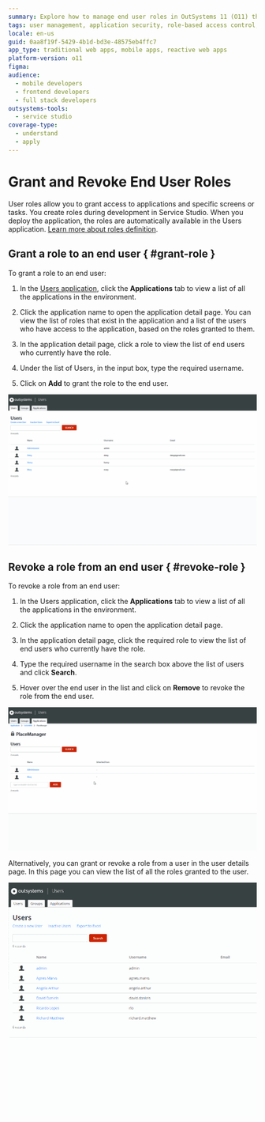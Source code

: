 ```yaml
---
summary: Explore how to manage end user roles in OutSystems 11 (O11) through granting and revoking access in the Users application.
tags: user management, application security, role-based access control, access provisioning
locale: en-us
guid: 0aa8f19f-5429-4b1d-bd3e-48575eb4ffc7
app_type: traditional web apps, mobile apps, reactive web apps
platform-version: o11
figma:
audience:
  - mobile developers
  - frontend developers
  - full stack developers
outsystems-tools:
  - service studio
coverage-type:
  - understand
  - apply
---
```


# Grant and Revoke End User Roles

User roles allow you to grant access to applications and specific screens or tasks. You create roles during development in Service Studio. When you deploy the application, the roles are automatically available in the Users application. [Learn more about roles definition](../user-roles/intro.md).

## Grant a role to an end user { #grant-role }

To grant a role to an end user:

1. In the [Users application](accessing-users.md), click the **Applications** tab to view a list of all the applications in the environment.

1. Click the application name to open the application detail page. You can view the list of roles that exist in the application and a list of the users who have access to the application, based on the roles granted to them.

1. In the application detail page, click a role to view the list of end users who currently have the role.

1. Under the list of Users, in the input box, type the required username.

1. Click on **Add** to grant the role to the end user.

![Animated GIF showing the process of granting a role to an end user in the Users application](images/end-user-roles-gif1.gif "Granting a Role to an End User")

## Revoke a role from an end user { #revoke-role }

To revoke a role from an end user:

1. In the Users application, click the **Applications** tab to view a list of all the applications in the environment.

1. Click the application name to open the application detail page.

1. In the application detail page, click the required role to view the list of end users who currently have the role.

1. Type the required username in the search box above the list of users and click **Search**.

1. Hover over the end user in the list and click on **Remove** to revoke the role from the end user.

![Animated GIF demonstrating how to revoke a role from an end user in the Users application](images/end-user-roles-gif2.gif "Revoking a Role from an End User")

Alternatively, you can grant or revoke a role from a user in the user details page. In this page you can view the list of all the roles granted to the user.

![Animated GIF illustrating the alternative method of granting or revoking roles from the user details page in the Users application](images/roles-grant-from-user-usr.gif "Granting or Revoking Roles from User Details Page")
